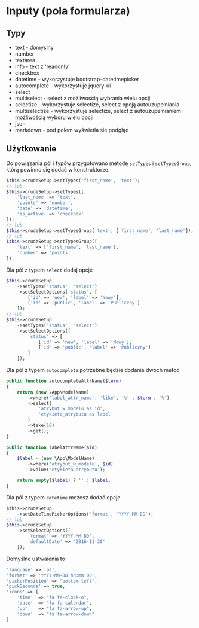 Inputy (pola formularza)
===

## Typy

* text - domyślny
* number
* textarea
* info - text z 'readonly'
* checkbox
* datetime - wykorzystuje bootstrap-datetimepicker
* autocomplete - wykorzystuje jquery-ui
* select
* multiselect - select z możliwością wybrania wielu opcji
* selectize - wykorzystuje selectize, select z opcją autouzupełniania
* multiselectize - wykorzystuje selectize, select z autouzupełnianiem i możliwością wyboru wielu opcji
* json
* markdown - pod polem wyświetla się podgląd

## Użytkowanie

Do powiązania pól i typów przygotowano metodę `setTypes` i `setTypesGroup`, którą powinno się dodać w konstruktorze.

```php
$this->crudeSetup->setTypes('first_name', 'text');
// lub
$this->crudeSetup->setTypes([
    'last_name' => 'text',
    'points' => 'number',
    'date' => 'datetime',
    'is_active' => 'checkbox'
]);
// lub
$this->crudeSetup->setTypesGroup('text', ['first_name', 'last_name']);
// lub
$this->crudeSetup->setTypesGroup([
    'text' => ['first_name', 'last_name'],
    'number' => 'points'
]);
```

Dla pól z typem `select` dodaj opcje

```php
$this->crudeSetup
    ->setTypes('status', 'select')
    ->setSelectOptions('status', [
        ['id' => 'new', 'label' => 'Nowy'],
        ['id' => 'public', 'label' => 'Publiczny']
    ]);
// lub
$this->crudeSetup
    ->setTypes('status', 'select')
    ->setSelectOptions([
        'status' => [
            ['id' => 'new', 'label' => 'Nowy'],
            ['id' => 'public', 'label' => 'Publiczny']
        ]
    ]);
```

Dla pól z typem `autocomplete` potrzebne będzie dodanie dwóch metod

```php
public function autocompleteAttrName($term)
{
    return (new \App\ModelName)
        ->where('label_attr_name', 'like', '%' . $term . '%')
        ->select(
            'atrybut_w_modelu as id',
            'etykieta_atrybutu as label'
        )
        ->take(10)
        ->get();
}

public function labelAttrName($id)
{
    $label = (new \App\ModelName)
        ->where('atrybut_w_modelu', $id)
        ->value('etykieta_atrybutu');

    return empty($label) ? '' : $label;
}
```

Dla pól z typem `datetime` możesz dodać opcje

```php
$this->crudeSetup
    ->setDateTimePickerOptions('format', 'YYYY-MM-DD');
// lub
$this->crudeSetup
    ->setSelectOptions([
        'format' => 'YYYY-MM-DD',
        'defaultDate' => '2016-11-30'
    ]);
```

Domyślne ustwaienia to

```php
'language' => 'pl',
'format' => 'YYYY-MM-DD hh:mm:00',
'pickerPosition' => "bottom-left",
'pickSeconds' => true,
'icons' => [
    'time'  => "fa fa-clock-o",
    'date'  => "fa fa-calendar",
    'up'    => "fa fa-arrow-up",
    'down'  => "fa fa-arrow-down"
]
```
